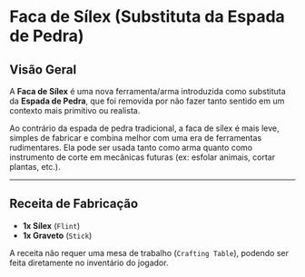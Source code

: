 # Faca de Sílex (Substituta da Espada de Pedra)

## Visão Geral

A **Faca de Sílex** é uma nova ferramenta/arma introduzida como substituta da **Espada de Pedra**, que foi removida por não fazer tanto sentido em um contexto mais primitivo ou realista.

Ao contrário da espada de pedra tradicional, a faca de sílex é mais leve, simples de fabricar e combina melhor com uma era de ferramentas rudimentares. Ela pode ser usada tanto como arma quanto como instrumento de corte em mecânicas futuras (ex: esfolar animais, cortar plantas, etc.).

---

## Receita de Fabricação

- **1x Sílex** (`Flint`)
- **1x Graveto** (`Stick`)

A receita não requer uma mesa de trabalho (`Crafting Table`), podendo ser feita diretamente no inventário do jogador.

